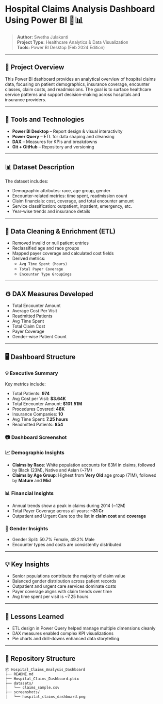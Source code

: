 # Hospital Claims Analysis Dashboard Using Power BI 🏥📊

> **Author:** Swetha Julakanti  
> **Project Type:** Healthcare Analytics & Data Visualization  
> **Tools:** Power BI Desktop (Feb 2024 Edition)  
>  

---

## 📌 Project Overview

This Power BI dashboard provides an analytical overview of hospital claims data, focusing on patient demographics, insurance coverage, encounter classes, claim costs, and readmissions. The goal is to surface healthcare service patterns and support decision-making across hospitals and insurance providers.

---

## 🧰 Tools and Technologies

- **Power BI Desktop** – Report design & visual interactivity  
- **Power Query** – ETL for data shaping and cleansing  
- **DAX** – Measures for KPIs and breakdowns  
- **Git + GitHub** – Repository and versioning  

---

## 📊 Dataset Description

The dataset includes:
- Demographic attributes: race, age group, gender  
- Encounter-related metrics: time spent, readmission count  
- Claim financials: cost, coverage, and total encounter amount  
- Service classification: outpatient, inpatient, emergency, etc.  
- Year-wise trends and insurance details  

---

## 🧹 Data Cleaning & Enrichment (ETL)

- Removed invalid or null patient entries  
- Reclassified age and race groups  
- Mapped payer coverage and calculated cost fields  
- Derived metrics:
  - `Avg Time Spent (hours)`
  - `Total Payer Coverage`
  - `Encounter Type Groupings`  

---

## ⚙️ DAX Measures Developed

- Total Encounter Amount  
- Average Cost Per Visit  
- Readmitted Patients  
- Avg Time Spent  
- Total Claim Cost  
- Payer Coverage  
- Gender-wise Patient Count  

---

## 🖥️ Dashboard Structure

### 💡 Executive Summary

Key metrics include:
- Total Patients: **974**
- Avg Cost per Visit: **$3.64K**
- Total Encounter Amount: **$101.51M**
- Procedures Covered: **48K**
- Insurance Companies: **10**
- Avg Time Spent: **7.25 hours**
- Readmitted Patients: **854**

### 📷 Dashboard Screenshot



### 📈 Demographic Insights

- **Claims by Race**: White population accounts for 63M in claims, followed by Black (23M), Native and Asian (~7M)
- **Claims by Age Group**: Highest from **Very Old** age group (71M), followed by **Mature** and **Mid**

### 📊 Financial Insights

- Annual trends show a peak in claims during 2014 (~12M)  
- Total Payer Coverage across all years: **~31 Cr**  
- Outpatient and Urgent Care top the list in **claim cost** and **coverage**

### 👥 Gender Insights

- Gender Split: 50.7% Female, 49.2% Male  
- Encounter types and costs are consistently distributed  

---

## 💡 Key Insights

- Senior populations contribute the majority of claim value  
- Balanced gender distribution across patient records  
- Outpatient and urgent care services dominate costs  
- Payer coverage aligns with claim trends over time  
- Avg time spent per visit is ~7.25 hours  

---

## 🧠 Lessons Learned

- ETL design in Power Query helped manage multiple dimensions cleanly  
- DAX measures enabled complex KPI visualizations  
- Pie charts and drill-downs enhanced data storytelling  

---

## 📂 Repository Structure

```bash
📦 Hospital_Claims_Analysis_Dashboard
├── README.md
├── Hospital_Claims_Dashboard.pbix
├── datasets/
│   └── claims_sample.csv
├── screenshots/
│   └── hospital_claims_dashboard.png
